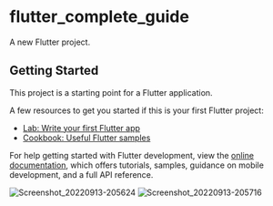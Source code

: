 # flutter_complete_guide

A new Flutter project.

## Getting Started

This project is a starting point for a Flutter application.

A few resources to get you started if this is your first Flutter project:

- [Lab: Write your first Flutter app](https://docs.flutter.dev/get-started/codelab)
- [Cookbook: Useful Flutter samples](https://docs.flutter.dev/cookbook)

For help getting started with Flutter development, view the
[online documentation](https://docs.flutter.dev/), which offers tutorials,
samples, guidance on mobile development, and a full API reference.

![Screenshot_20220913-205624](https://user-images.githubusercontent.com/57621833/189998029-4574d7ee-ac6e-45db-85db-e143de1ee36c.png)
![Screenshot_20220913-205716](https://user-images.githubusercontent.com/57621833/189998121-af55ecdc-25f6-49af-8b17-3251ca2c86d6.png)

